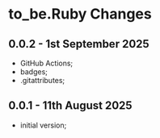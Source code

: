 # **to_be.Ruby** Changes


## 0.0.2 - 1st September 2025

* GitHub Actions;
* badges;
* .gitattributes;


## 0.0.1 - 11th August 2025

* initial version;



<!-- ########################### end of file ########################### -->

